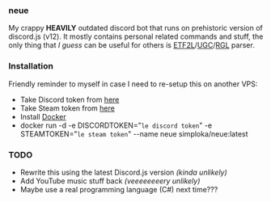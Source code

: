 ### neue
My crappy **HEAVILY** outdated discord bot that runs on prehistoric version of discord.js (v12).
It mostly contains personal related commands and stuff, the only thing that *I guess* can be useful for others is [ETF2L](https://etf2l.org/)/[UGC](https://www.ugcleague.com/)/[RGL](https://rgl.gg/) parser. 

### Installation
Friendly reminder to myself in case I need to re-setup this on another VPS:

- Take Discord token from [here](https://discord.com/developers/applications/418819481461063680/bot)
- Take Steam token from [here](https://steamcommunity.com/dev/apikey)
- Install [Docker](https://docs.docker.com/engine/install)
- docker run -d -e DISCORDTOKEN="`le discord token`" -e STEAMTOKEN="`le steam token`" --name neue simploka/neue:latest

### TODO

- Rewrite this using the latest Discord.js version *(kinda unlikely)*
- Add YouTube music stuff back *(veeeeeeeery unlikely)*
- Maybe use a real programming language (C#) next time???